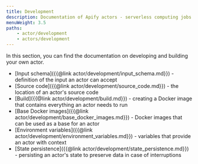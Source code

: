 ```yaml
---
title: Development
description: Documentation of Apify actors - serverless computing jobs that enable execution of long-running web scraping and automation tasks in the cloud.
menuWeight: 3.5
paths:
    - actor/development
    - actors/development
---
```


In this section, you can find the documentation on developing and building your own actor.

*   [Input schema]({{@link actor/development/input_schema.md}}) - definition of the input an actor can accept
*   [Source code]({{@link actor/development/source_code.md}}) - the location of an actor's source code
*   [Build]({{@link actor/development/build.md}}) - creating a Docker image that contains everything an actor needs to run
*   [Base Docker images]({{@link actor/development/base_docker_images.md}}) - Docker images that can be used as a base for an actor
*   [Environment variables]({{@link actor/development/environment_variables.md}}) - variables that provide an actor with context
*   [State persistence]({{@link actor/development/state_persistence.md}}) - persisting an actor's state to preserve data in case of interruptions